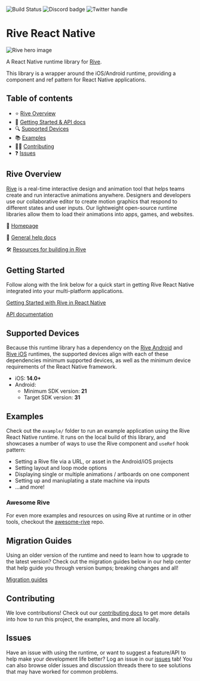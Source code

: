 ![Build Status](https://github.com/rive-app/rive-react-native/actions/workflows/typecheck-lint.yml/badge.svg)
![Discord badge](https://img.shields.io/discord/532365473602600965)
![Twitter handle](https://img.shields.io/twitter/follow/rive_app.svg?style=social&label=Follow)

# Rive React Native

![Rive hero image](https://rive-app.notion.site/image/https%3A%2F%2Fs3-us-west-2.amazonaws.com%2Fsecure.notion-static.com%2Fff44ed5f-1eea-4154-81ef-84547e61c3fd%2Frive_notion.png?table=block&id=f198cab2-c0bc-4ce8-970c-42220379bcf3&spaceId=9c949665-9ad9-445f-b9c4-5ee204f8b60c&width=2000&userId=&cache=v2)

A React Native runtime library for [Rive](https://rive.app).

This library is a wrapper around the iOS/Android runtime, providing a component and ref pattern for React Native applications.

## Table of contents

- :star: [Rive Overview](#rive-overview)
- 🚀 [Getting Started & API docs](#getting-started)
- :mag: [Supported Devices](#supported-devices)
- :books: [Examples](#examples)
- 👨‍💻 [Contributing](#contributing)
- :question: [Issues](#issues)

## Rive Overview

[Rive](https://rive.app) is a real-time interactive design and animation tool that helps teams create and run interactive animations anywhere. Designers and developers use our collaborative editor to create motion graphics that respond to different states and user inputs. Our lightweight open-source runtime libraries allow them to load their animations into apps, games, and websites.

:house_with_garden: [Homepage](https://rive.app/)

:blue_book: [General help docs](https://help.rive.app/)

🛠 [Resources for building in Rive](https://rive.app/resources/)

## Getting Started

Follow along with the link below for a quick start in getting Rive React Native integrated into your multi-platform applications.

[Getting Started with Rive in React Native](https://help.rive.app/runtimes/overview/react-native)

[API documentation](https://help.rive.app/runtimes/overview/react-native/props)

## Supported Devices

Because this runtime library has a dependency on the [Rive Android](https://github.com/rive-app/rive-android) and [Rive iOS](https://github.com/rive-app/rive-ios) runtimes, the supported devices align with each of these dependencies minimum supported devices, as well as the minimum device requirements of the React Native framework.

- iOS: **14.0+**
- Android:
  - Minimum SDK version: **21**
  - Target SDK version: **31**

## Examples

Check out the `example/` folder to run an example application using the Rive React Native runtime. It runs on the local build of this library, and showcases a number of ways to use the Rive component and `useRef` hook pattern:

- Setting a Rive file via a URL, or asset in the Android/iOS projects
- Setting layout and loop mode options
- Displaying single or multiple animations / artboards on one component
- Setting up and maniuplating a state machine via inputs
- ...and more!

### Awesome Rive

For even more examples and resources on using Rive at runtime or in other tools, checkout the [awesome-rive](https://github.com/rive-app/awesome-rive) repo.

## Migration Guides

Using an older version of the runtime and need to learn how to upgrade to the latest version? Check out the migration guides below in our help center that help guide you through version bumps; breaking changes and all!

[Migration guides](https://help.rive.app/runtimes/overview/react-native/migrating-from-v3-to-v4)

## Contributing

We love contributions! Check out our [contributing docs](./CONTRIBUTING.md) to get more details into how to run this project, the examples, and more all locally.

## Issues

Have an issue with using the runtime, or want to suggest a feature/API to help make your development life better? Log an issue in our [issues](https://github.com/rive-app/rive-react-native/issues) tab! You can also browse older issues and discussion threads there to see solutions that may have worked for common problems.
